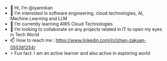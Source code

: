 - 👋 Hi, I’m @iyannikan
- 👀 I’m interested in software engineering, cloud technologies, AI, Machine Learning and LLM
- 🌱 I’m currently learning AWS Cloud Technologies
- 💞️ I’m looking to collaborate on any projects related in IT to open my eyes in Tech World
- 📫 How to reach me : https://www.linkedin.com/in/izhan-zakuan-055381254/
- ⚡ Fun fact: I am an active learner and also active in exploring world

<!---
iyannikan/iyannikan is a ✨ special ✨ repository because its `README.md` (this file) appears on your GitHub profile.
You can click the Preview link to take a look at your changes.
--->
